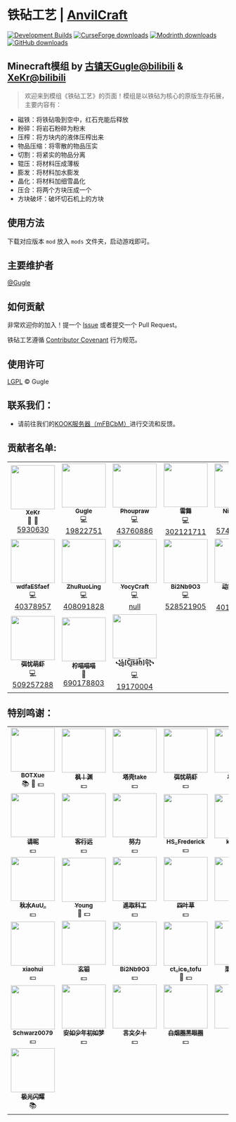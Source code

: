 # 铁砧工艺 | [AnvilCraft](./README_en.md)

[![Development Builds](https://github.com/Anvil-Dev/AnvilCraft/actions/workflows/ci.yml/badge.svg)](https://github.com/Anvil-Dev/AnvilCraft/actions/workflows/ci.yml)
[![CurseForge downloads](http://cf.way2muchnoise.eu/full_986251_downloads.svg)](https://www.curseforge.com/minecraft/mc-mods/anvilcraft)
[![Modrinth downloads](https://img.shields.io/modrinth/dt/anvilcraft?color=00AF5C&label=Modrinth%20downloads&logo=modrinth)](https://modrinth.com/mod/anvilcraft)
[![GitHub downloads](https://img.shields.io/github/downloads/Gu-ZT/AnvilCraftMod/total?label=Github%20downloads&logo=github)](https://github.com/Gu-ZT/AnvilCraftMod/releases)

## Minecraft模组 by [古镇天Gugle@bilibili](https://space.bilibili.com/19822751) & [XeKr@bilibili](https://space.bilibili.com/5930630)

> 欢迎来到模组《铁砧工艺》的页面！模组是以铁砧为核心的原版生存拓展，主要内容有：

* 磁铁：将铁砧吸到空中，红石充能后释放
* 粉碎：将岩石粉碎为粉末
* 压榨：将方块内的液体压榨出来
* 物品压缩：将零散的物品压实
* 切割：将紧实的物品分离
* 辊压：将材料压成薄板
* 膨发：将材料加水膨发
* 晶化：将材料加细雪晶化
* 压合：将两个方块压成一个
* 方块破坏：破坏切石机上的方块

## 使用方法

下载对应版本 `mod` 放入 `mods` 文件夹，启动游戏即可。

## 主要维护者

[@Gugle](https://github.com/Gu-ZT)

## 如何贡献

非常欢迎你的加入！提一个 [Issue](https://github.com/Anvil-Dev/AnvilCraft/issues/new/choose) 或者提交一个 Pull Request。

铁砧工艺遵循 [Contributor Covenant](https://www.contributor-covenant.org/zh-cn/version/2/1/code_of_conduct/) 行为规范。

## 使用许可

[LGPL](https://github.com/Anvil-Dev/AnvilCraft/blob/releases/1.20.1/LICENSE) © Gugle

## 联系我们：

* 请前往我们的[KOOK服务器（mFBCbM）](https://kook.top/mFBCbM)进行交流和反馈。

## 贡献者名单:

<!--suppress ALL -->
<table>
  <tr>
    <td align="center">
      <a href="https://github.com/XeKr">
        <img src="https://avatars.githubusercontent.com/u/45423407?v=100&s=100" width="100px;" height="100px" alt=""/><br />
        <sub><b>XeKr</b></sub>
      </a><br />
      <a title="Design">🎨</a> 
      <a title="Ideas, Planning, & Feedback">🤔</a><br />
      <a href="https://space.bilibili.com/5930630">5930630</a>
    </td>
    <td align="center">
      <a href="https://github.com/Gu-ZT">
        <img src="https://avatars.githubusercontent.com/u/34372427?v=100&s=100" width="100px" height="100px" alt=""/><br />
        <sub><b>Gugle</b></sub>
      </a><br />
      <a title="Code">💻</a><br />
      <a href="https://space.bilibili.com/19822751">19822751</a>
    </td>
    <td align="center">
      <a href="https://github.com/Phoupraw">
        <img src="https://avatars.githubusercontent.com/u/50520903?v=100&s=100" width="100px" height="100px" alt=""/><br />
        <sub><b>Phoupraw</b></sub>
      </a><br />
      <a title="Code">💻</a><br />
      <a href="https://space.bilibili.com/43760886">43760886</a>
    </td>
    <td align="center">
      <a href="https://github.com/DancingSnow0517">
        <img src="https://avatars.githubusercontent.com/u/60736156?v=100&s=100" width="100px" height="100px" alt=""/><br />
        <sub><b>雪舞</b></sub>
      </a><br />
      <a title="Code">💻</a><br />
      <a href="https://space.bilibili.com/302121711">302121711</a>
    </td>
    <td align="center">
      <a href="https://github.com/dmzz-yyhyy">
        <img src="https://avatars.githubusercontent.com/u/101402767?v=100&s=100" width="100px" height="100px" alt=""/><br />
        <sub><b>NightFish</b></sub>
      </a><br />
      <a title="Code">💻</a><br />
      <a href="https://space.bilibili.com/574322131">574322131</a>
    </td>
    <td align="center">
      <a href="https://github.com/BOTXue">
        <img src="https://avatars.githubusercontent.com/u/104829942?v=100&s=100" width="100px" height="100px" alt=""/><br />
        <sub><b>BOTXue</b></sub>
      </a><br />
      <a title="Translate">🌏</a><br />
      <a href="https://space.bilibili.com/17486924">17486924</a>
    </td>
  </tr>
  <tr>
    <td align="center">
      <a href="https://github.com/wdfaESfaef">
        <img src="https://avatars.githubusercontent.com/u/63187438?v=100&s=100" width="100px" height="100px" alt=""/><br />
        <sub><b>wdfaESfaef</b></sub>
      </a><br />
      <a title="Code">💻</a><br />
      <a href="https://space.bilibili.com/40378957">40378957</a>
    </td>
    <td align="center">
      <a href="https://github.com/ZhuRuoLing">
        <img src="https://avatars.githubusercontent.com/u/98583550?v=100&s=100" width="100px" height="100px" alt=""/><br />
        <sub><b>ZhuRuoLing</b></sub>
      </a><br />
      <a title="Code">💻</a><br />
      <a href="https://space.bilibili.com/408091828">408091828</a>
    </td>
    <td align="center">
      <a href="https://github.com/YocyCraft">
        <img src="https://avatars.githubusercontent.com/u/80801884?v=100&s=100" width="100px" height="100px" alt=""/><br />
        <sub><b>YocyCraft</b></sub>
      </a><br />
      <a title="Code">💻</a><br />
      <a href="https://bilibili.com/">null</a>
    </td>
    <td align="center">
      <a href="https://github.com/Bi2Nb9O3-Studio">
        <img src="https://avatars.githubusercontent.com/u/92721357?v=100&s=100" width="100px" height="100px" alt=""/><br />
        <sub><b>Bi2Nb9O3</b></sub>
      </a><br />
      <a title="Code">💻</a><br />
      <a href="https://space.bilibili.com/528521905">528521905</a>
    </td>
    <td align="center">
      <a href="https://github.com/SkyDynamic">
        <img src="https://avatars.githubusercontent.com/u/82658163?v=100&s=100" width="100px" height="100px" alt=""/><br />
        <sub><b>动空空空空</b></sub>
      </a><br />
      <a title="Code">💻</a><br />
      <a href="https://space.bilibili.com/401564157">401564157</a>
    </td>
    <td align="center">
      <a href="https://github.com/cdqtzrc">
        <img src="https://avatars.githubusercontent.com/u/134773425?v=4v=100&s=100" width="100px" height="100px" alt=""/><br />
        <sub><b>cdqtzrc</b></sub>
      </a><br />
      <a title="Code">💻</a><br />
      <a href="https://space.bilibili.com/37611717">37611717</a>
    </td>
  </tr>
  <tr>
    <td align="center">
      <a href="https://github.com/moelobster">
        <img src="https://avatars.githubusercontent.com/u/161181492?v=100&s=100" width="100px" height="100px" alt=""/><br />
        <sub><b>弭忧萌虾</b></sub>
      </a><br />
      <a title="Code">💻</a><br />
      <a href="https://space.bilibili.com/509257288">509257288</a>
    </td>
    <td align="center">
      <a href="https://github.com/LemoMew">
        <img src="https://i0.hdslb.com/bfs/face/271ca31c628ba460e503dac5cc8cb9906599b6c0.jpg" width="100px" height="100px" alt=""/><br />
        <sub><b>柠喵喵喵</b></sub>
      </a><br />
      <a title="Find Bug">🐛</a><br />
      <a href="https://space.bilibili.com/690178803">690178803</a>
    </td>
    <td align="center">
      <a href="https://github.com/Cjsah">
        <img src="https://avatars.githubusercontent.com/u/46415647?v=100&s=100" width="100px" height="100px" alt=""/><br />
        <sub><b>꧁[C̲̅j̲̅s̲̅a̲̅h̲̅]꧂</b></sub>
      </a><br />
      <a title="Code">💻</a><br />
      <a href="https://space.bilibili.com/19170004">19170004</a>
    </td>
  </tr>
</table>

## 特别鸣谢：

<table>
  <tr>
    <td align="center">
      <a href="https://space.bilibili.com/17486924">
        <img src="https://i2.hdslb.com/bfs/face/cab0b2fc2af9f2156af1783de27d6636049cc2b9.jpg" width="100px" height="100px" alt=""/><br />
        <sub><b>BOTXue</b></sub>
      </a><br />
      <a title="Doc">📚️</a>
      <a title="Find Bug">🐛</a>
      <a title="Money">💵</a>
    </td>
    <td align="center">
      <a href="https://space.bilibili.com/3609691">
        <img src="https://i1.hdslb.com/bfs/face/3bd8e489884821f30312fe775faf87ad005ca8ac.jpg" width="100px" height="100px" alt=""/><br />
        <sub><b>枫丨渊</b></sub>
      </a><br />
      <a title="Money">💵</a>
    </td>
    <td align="center">
      <a href="https://space.bilibili.com/13029727">
        <img src="https://i1.hdslb.com/bfs/face/c18a515409c357bea5de096f5af5eef3ffdc6f75.jpg" width="100px" height="100px" alt=""/><br />
        <sub><b>塔壳take</b></sub>
      </a><br />
      <a title="Money">💵</a>
    </td>
    <td align="center">
      <a href="https://space.bilibili.com/509257288">
        <img src="https://i1.hdslb.com/bfs/face/2489833c76a9888fb896459a2cf550747abbf2df.jpg" width="100px" height="100px" alt=""/><br />
        <sub><b>弭忧萌虾</b></sub>
      </a><br />
      <a title="Money">💵</a>
    </td>
    <td align="center">
      <a href="https://space.bilibili.com/178682437">
        <img src="https://i1.hdslb.com/bfs/face/482bfb809c6f5a7efaa116d6f5b98638dee5da63.jpg" width="100px" height="100px" alt=""/><br />
        <sub><b>朽白zz</b></sub>
      </a><br />
      <a title="Money">💵</a>
    </td>
    <td align="center">
      <a href="https://space.bilibili.com/88078264">
        <img src="https://i1.hdslb.com/bfs/face/bfd86fbb033dc3c32420a8a5ee31d7ea49968b66.jpg" width="100px" height="100px" alt=""/><br />
        <sub><b>老章鱼</b></sub>
      </a><br />
      <a title="Money">💵</a>
    </td>
  </tr>
  <tr>
    <td align="center">
      <a href="https://space.bilibili.com/353819232">
        <img src="https://i0.hdslb.com/bfs/face/433e62918c010e109480e1a588e1b77466a11ffc.jpg" width="100px" height="100px" alt=""/><br />
        <sub><b>请昵</b></sub>
      </a><br />
      <a title="Money">💵</a>
    </td>
    <td align="center">
      <a href="https://space.bilibili.com/276999874">
        <img src="https://i1.hdslb.com/bfs/face/03f5edfb60a02b418bf4fbe8a6899b85b9bafb21.jpg" width="100px" height="100px" alt=""/><br />
        <sub><b>客行远</b></sub>
      </a><br />
      <a title="Money">💵</a>
    </td>
    <td align="center">
      <a href="https://space.bilibili.com/7550196">
        <img src="https://i0.hdslb.com/bfs/face/5a5b1596146cb0f156bb0e58bfe6a044f505135a.jpg" width="100px" height="100px" alt=""/><br />
        <sub><b>努力</b></sub>
      </a><br />
      <a title="Money">💵</a>
    </td>
    <td align="center">
      <a href="https://space.bilibili.com/454566094">
        <img src="https://i1.hdslb.com/bfs/face/feb236fef6471a90ce4ded663de089ffe72cb76a.jpg" width="100px" height="100px" alt=""/><br />
        <sub><b>HS_Frederick</b></sub>
      </a><br />
      <a title="Money">💵</a>
    </td>
    <td align="center">
      <a href="https://space.bilibili.com/34719209">
        <img src="https://i2.hdslb.com/bfs/face/674669503d0f71f0d42d069c86e27f48e0f9221c.jpg" width="100px" height="100px" alt=""/><br />
        <sub><b>koyomi</b></sub>
      </a><br />
      <a title="Money">💵</a>
    </td>
    <td align="center">
      <a href="https://space.bilibili.com/">
        <img src="" width="100px" height="100px" alt=""/><br />
        <sub><b>小白</b></sub>
      </a><br />
      <a title="Money">💵</a>
    </td>
  </tr>
  <tr>
    <td align="center">
      <a href="https://space.bilibili.com/484142219">
        <img src="https://i2.hdslb.com/bfs/face/d198e6e711865ae8ba9234b1eafcb05bc1df332b.jpg" width="100px" height="100px" alt=""/><br />
        <sub><b>秋水AuU_</b></sub>
      </a><br />
      <a title="Money">💵</a>
    </td>
    <td align="center">
      <a href="https://space.bilibili.com/438140517">
        <img src="https://i0.hdslb.com/bfs/face/c4e1cf150b06eb7aaa84ad958e7e10c8a717a944.jpg" width="100px" height="100px" alt=""/><br />
        <sub><b>Young</b></sub>
      </a><br />
      <a title="Find Bug">🐛</a>
      <a title="Money">💵</a>
    </td>
    <td align="center">
      <a href="https://space.bilibili.com/438681761">
        <img src="https://i2.hdslb.com/bfs/face/ef45deee5b9f09529ff57702ecd64502b2ba60df.jpg" width="100px" height="100px" alt=""/><br />
        <sub><b>進取科工</b></sub>
      </a><br />
      <a title="Money">💵</a>
    </td>
    <td align="center">
      <a href="https://space.bilibili.com/517815942">
        <img src="https://i0.hdslb.com/bfs/face/1ce77f0acbaecc5aca1020e9780f399e4c82423e.jpg" width="100px" height="100px" alt=""/><br />
        <sub><b>四叶草</b></sub>
      </a><br />
      <a title="Money">💵</a>
    </td>
    <td align="center">
      <a href="https://space.bilibili.com/416982097">
        <img src="https://i1.hdslb.com/bfs/face/ac6d4bddc5b2ca79ab12d6df263f6eecdd955843.jpg" width="100px" height="100px" alt=""/><br />
        <sub><b>戳心</b></sub>
      </a><br />
      <a title="Money">💵</a>
    </td>
    <td align="center">
      <a href="https://space.bilibili.com/1560490714">
        <img src="https://i1.hdslb.com/bfs/face/7b8475a402aaaa271ae3781c470e4e02f1eaf13f.jpg" width="100px" height="100px" alt=""/><br />
        <sub><b>蓝天暇</b></sub>
      </a><br />
      <a title="Money">💵</a>
    </td>
  </tr>
  <tr>
    <td align="center">
      <a href="https://space.bilibili.com/423370221">
        <img src="https://i0.hdslb.com/bfs/face/eca9dff65f530eff2d9be5cf5e9c8bcc572a4d65.jpg" width="100px" height="100px" alt=""/><br />
        <sub><b>xiaohui</b></sub>
      </a><br />
      <a title="Money">💵</a>
    </td>
    <td align="center">
      <a href="https://space.bilibili.com/333119688">
        <img src="https://i0.hdslb.com/bfs/face/df5ec91627cb4fe4bf936bea40e79546d95db664.jpg" width="100px" height="100px" alt=""/><br />
        <sub><b>玄钼</b></sub>
      </a><br />
      <a title="Money">💵</a>
    </td>
    <td align="center">
      <a href="https://space.bilibili.com/528521905">
        <img src="https://i1.hdslb.com/bfs/face/79ca0cb470cf3c15ab33c77a237558a5d3743adc.jpg" width="100px" height="100px" alt=""/><br />
        <sub><b>Bi2Nb9O3</b></sub>
      </a><br />
      <a title="Money">💵</a>
    </td>
    <td align="center">
      <a href="https://space.bilibili.com/1015986446">
        <img src="https://i2.hdslb.com/bfs/face/f7d90f3a0e09991725e6d56a236c7d2e8229b570.jpg" width="100px" height="100px" alt=""/><br />
        <sub><b>ct_ice_tofu</b></sub>
      </a><br />
      <a title="Find Bug">🐛</a>
      <a title="Money">💵</a>
    </td>
    <td align="center">
      <a href="https://space.bilibili.com/88168221">
        <img src="https://i0.hdslb.com/bfs/face/bf107d8fa848d4df7c5d7550c771e87428de6d21.jpg" width="100px" height="100px" alt=""/><br />
        <sub><b>栗原白芷</b></sub>
      </a><br />
      <a title="Find Bug">🐛</a>
      <a title="Money">💵</a>
    </td>
    <td align="center">
      <a href="https://space.bilibili.com/23416735">
        <img src="https://i1.hdslb.com/bfs/face/de60c18ecb871506989ddfd1a4d33fef804bd8ef.jpg" width="100px" height="100px" alt=""/><br />
        <sub><b>鸽の念</b></sub>
      </a><br />
      <a title="Money">💵</a>
    </td>
  </tr>
  <tr>
    <td align="center">
      <a href="https://space.bilibili.com/494317457">
        <img src="https://i2.hdslb.com/bfs/face/57676725eb60047f66d24d032d8479ba7eb4c40c.jpg" width="100px" height="100px" alt=""/><br />
        <sub><b>Schwarz0079</b></sub>
      </a><br />
      <a title="Money">💵</a>
    </td>
    <td align="center">
      <a href="https://space.bilibili.com/">
        <img src="https://i0.hdslb.com/bfs/face/c5578966c447a70edf831bbf7e522b7be6090fea.jpg" width="100px" height="100px" alt=""/><br />
        <sub><b>安如少年初如梦</b></sub>
      </a><br />
      <a title="Money">💵</a>
    </td>
    <td align="center">
      <a href="https://space.bilibili.com/475517877">
        <img src="https://i0.hdslb.com/bfs/face/bd995ed6147ead8e05aefdb65ad860f22c941a9f.jpg" width="100px" height="100px" alt=""/><br />
        <sub><b>言文夕十</b></sub>
      </a><br />
      <a title="Money">💵</a>
    </td>
    <td align="center">
      <a href="https://space.bilibili.com/7245116">
        <img src="https://i2.hdslb.com/bfs/face/cbc73836619e78cc7b5e422265ae79b5ff78cf49.webp" width="100px" height="100px" alt=""/><br />
        <sub><b>白烟圈黑眼圈</b></sub>
      </a><br />
      <a title="Money">💵</a>
    </td>
    <td align="center">
      <a href="https://space.bilibili.com/19063467">
        <img src="https://i0.hdslb.com/bfs/face/1a8f7009de193c7c9f3079cfb8854238dd7361e6.webp" width="100px" height="100px" alt=""/><br />
        <sub><b>枫叶</b></sub>
      </a><br />
      <a title="Money">💵</a>
    </td>
    <td align="center">
      <a href="https://space.bilibili.com/318916927">
        <img src="https://i1.hdslb.com/bfs/face/63186ce13529b1690d2a59cc9cd10b549e7e2a6c.jpg" width="100px" height="100px" alt=""/><br />
        <sub><b>Potato</b></sub>
      </a><br />
      <a title="Money">💵</a>
    </td>
  </tr>
  <tr>
    <td align="center">
      <a href="https://space.bilibili.com/157634813">
        <img src="https://i2.hdslb.com/bfs/face/5175c3c9ff6dc84ce983a55d6a6fa70fef188be4.jpg" width="100px" height="100px" alt=""/><br />
        <sub><b>极光闪耀</b></sub>
      </a><br />
      <a title="Doc">📚️</a>
    </td>
  </tr>
</table>
